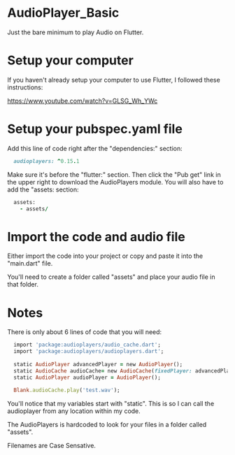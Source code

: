 # AudioPlayer_Basic
Just the bare minimum to play Audio on Flutter.

# Setup your computer
If you haven't already setup your computer to use Flutter, I followed these instructions:

https://www.youtube.com/watch?v=GLSG_Wh_YWc

# Setup your pubspec.yaml file
Add this line of code right after the "dependencies:" section:
```ruby
  audioplayers: ^0.15.1
```  
Make sure it's before the "flutter:" section.
Then click the "Pub get" link in the upper right to download the AudioPlayers module.
You will also have to add the "assets: section:
```ruby
  assets:
    - assets/
```   

# Import the code and audio file
Either import the code into your project or copy and paste it into the "main.dart" file.

You'll need to create a folder called "assets" and place your audio file in that folder.


# Notes
There is only about 6 lines of code that you will need:
```ruby
  import 'package:audioplayers/audio_cache.dart';                                      // This is needed for AudioPlayer.
  import 'package:audioplayers/audioplayers.dart';                                     // This is needed for AudioPlayer.
  
  static AudioPlayer advancedPlayer = new AudioPlayer();                               // This is needed for AudioPlayer.
  static AudioCache audioCache= new AudioCache(fixedPlayer: advancedPlayer);           // This is needed for AudioPlayer.
  static AudioPlayer audioPlayer = AudioPlayer();                                      // This is needed for AudioPlayer.
  
  Blank.audioCache.play('test.wav');                                                   // This is needed for AudioPlayer.
```

You'll notice that my variables start with "static". This is so I can call the audioplayer from any location within my code.

The AudioPlayers is hardcoded to look for your files in a folder called "assets".

Filenames are Case Sensative.


